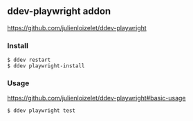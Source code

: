 ## ddev-playwright addon
https://github.com/julienloizelet/ddev-playwright

### Install
```
$ ddev restart
$ ddev playwright-install
```

### Usage
https://github.com/julienloizelet/ddev-playwright#basic-usage
```
$ ddev playwright test
```


